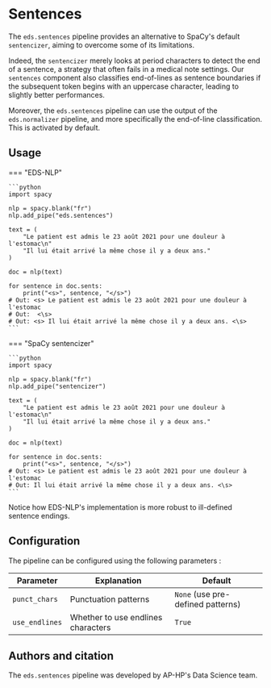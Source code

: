 # Sentences

The `eds.sentences` pipeline provides an alternative to SpaCy's default `sentencizer`, aiming to overcome some of its limitations.

Indeed, the `sentencizer` merely looks at period characters to detect the end of a sentence, a strategy that often fails in a medical note settings. Our `sentences` component also classifies end-of-lines as sentence boundaries if the subsequent token begins with an uppercase character, leading to slightly better performances.

Moreover, the `eds.sentences` pipeline can use the output of the `eds.normalizer` pipeline, and more specifically the end-of-line classification. This is activated by default.

## Usage

=== "EDS-NLP"

    ```python
    import spacy

    nlp = spacy.blank("fr")
    nlp.add_pipe("eds.sentences")

    text = (
        "Le patient est admis le 23 août 2021 pour une douleur à l'estomac\n"
        "Il lui était arrivé la même chose il y a deux ans."
    )

    doc = nlp(text)

    for sentence in doc.sents:
        print("<s>", sentence, "</s>")
    # Out: <s> Le patient est admis le 23 août 2021 pour une douleur à l'estomac
    # Out:  <\s>
    # Out: <s> Il lui était arrivé la même chose il y a deux ans. <\s>
    ```

=== "SpaCy sentencizer"

    ```python
    import spacy

    nlp = spacy.blank("fr")
    nlp.add_pipe("sentencizer")

    text = (
        "Le patient est admis le 23 août 2021 pour une douleur à l'estomac\n"
        "Il lui était arrivé la même chose il y a deux ans."
    )

    doc = nlp(text)

    for sentence in doc.sents:
        print("<s>", sentence, "</s>")
    # Out: <s> Le patient est admis le 23 août 2021 pour une douleur à l'estomac
    # Out: Il lui était arrivé la même chose il y a deux ans. <\s>
    ```

Notice how EDS-NLP's implementation is more robust to ill-defined sentence endings.

## Configuration

The pipeline can be configured using the following parameters :

| Parameter      | Explanation                        | Default                           |
| -------------- | ---------------------------------- | --------------------------------- |
| `punct_chars`  | Punctuation patterns               | `None` (use pre-defined patterns) |
| `use_endlines` | Whether to use endlines characters | `True`                            |

## Authors and citation

The `eds.sentences` pipeline was developed by AP-HP's Data Science team.
